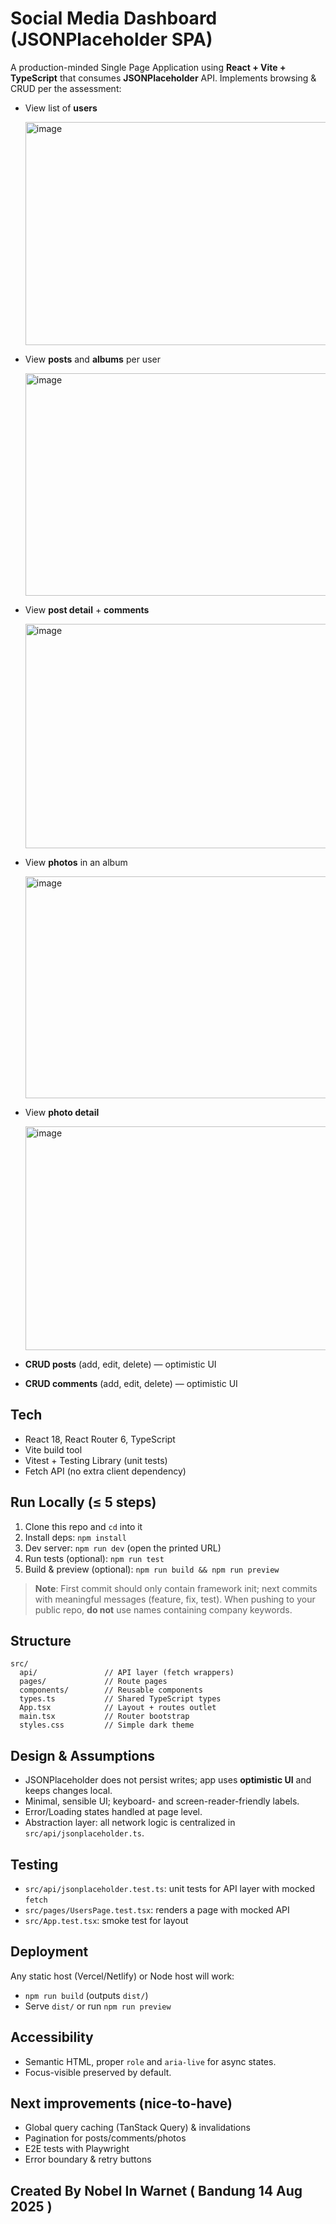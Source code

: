 
# Social Media Dashboard (JSONPlaceholder SPA)

A production-minded Single Page Application using **React + Vite + TypeScript** that consumes **JSONPlaceholder** API.
Implements browsing & CRUD per the assessment:

- View list of **users**
  
  <img width="622" height="357" alt="image" src="https://github.com/user-attachments/assets/c2c684f2-2ec6-471d-b327-aeb001d02e10" />

- View **posts** and **albums** per user
  
  <img width="624" height="356" alt="image" src="https://github.com/user-attachments/assets/487ba04f-2878-4dd1-83ff-4b282c0b211f" />

- View **post detail** + **comments**
  
  <img width="626" height="359" alt="image" src="https://github.com/user-attachments/assets/1ac6fd23-8fc0-412b-849f-6ea73c42808b" />

- View **photos** in an album
  
  <img width="625" height="355" alt="image" src="https://github.com/user-attachments/assets/24f383f6-1990-4205-ae39-5b395ec60e3e" />

- View **photo detail**
  
  <img width="625" height="358" alt="image" src="https://github.com/user-attachments/assets/90562349-f181-48e0-870e-2b01a8ba613b" />

- **CRUD posts** (add, edit, delete) — optimistic UI
- **CRUD comments** (add, edit, delete) — optimistic UI

## Tech
- React 18, React Router 6, TypeScript
- Vite build tool
- Vitest + Testing Library (unit tests)
- Fetch API (no extra client dependency)

## Run Locally (≤ 5 steps)
1. Clone this repo and `cd` into it
2. Install deps: `npm install`
3. Dev server: `npm run dev` (open the printed URL)
4. Run tests (optional): `npm run test`
5. Build & preview (optional): `npm run build && npm run preview`

> **Note**: First commit should only contain framework init; next commits with meaningful messages (feature, fix, test). When pushing to your public repo, **do not** use names containing company keywords.

## Structure
```text
src/
  api/               // API layer (fetch wrappers)
  pages/             // Route pages
  components/        // Reusable components
  types.ts           // Shared TypeScript types
  App.tsx            // Layout + routes outlet
  main.tsx           // Router bootstrap
  styles.css         // Simple dark theme
```

## Design & Assumptions
- JSONPlaceholder does not persist writes; app uses **optimistic UI** and keeps changes local.
- Minimal, sensible UI; keyboard- and screen-reader-friendly labels.
- Error/Loading states handled at page level.
- Abstraction layer: all network logic is centralized in `src/api/jsonplaceholder.ts`.

## Testing
- `src/api/jsonplaceholder.test.ts`: unit tests for API layer with mocked `fetch`
- `src/pages/UsersPage.test.tsx`: renders a page with mocked API
- `src/App.test.tsx`: smoke test for layout

## Deployment
Any static host (Vercel/Netlify) or Node host will work:
- `npm run build` (outputs `dist/`)
- Serve `dist/` or run `npm run preview`

## Accessibility
- Semantic HTML, proper `role` and `aria-live` for async states.
- Focus-visible preserved by default.

## Next improvements (nice-to-have)
- Global query caching (TanStack Query) & invalidations
- Pagination for posts/comments/photos
- E2E tests with Playwright
- Error boundary & retry buttons

## Created By Nobel In Warnet ( Bandung 14 Aug 2025 )
```

